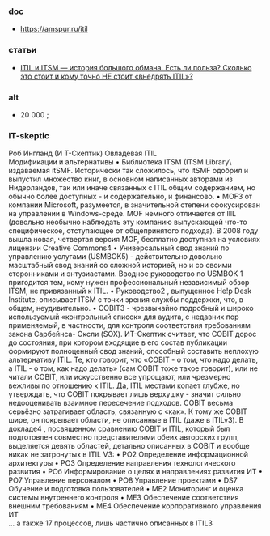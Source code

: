 ### doc
- https://amspur.ru/itil

### статьи
- [ITIL и ITSM — история большого обмана. Есть ли польза? Сколько это стоит и кому точно НЕ стоит «внедрять ITIL»?](https://habr.com/ru/companies/okdesk/articles/468945/)

### alt
- 20 000 ;

### IT-skeptic 
Роб Ингланд (И Т-Скептик) Овладевая ITIL  
Модификации и альтернативы
• Библиотека ITSM (ITSM Library\ издаваемая itSMF. Исторически так сложилось, что 
itSMF одобрил и выпустил множество книг, в основном написанных авторами из Нидерландов, так или иначе связанных с ITIL общим содержанием, но обычно более
доступных - и содержательно, и финансово. 
• MOF3 от компании Microsoft, разумеется, в значительной степени сфокусирован на управлении в Windоws-среде. MOF немного отличается от IllL (довольно необычно
наблюдать эту компанию выпускающей что-то специфическое, отступающее от общепринятого подхода). В 2008 году вышла новая, четвертая версия MOF, бесплатно доступная на условиях лицензии Creative Commons4
• Универсальный свод знаний по управлению услугами (USMBOK5) - действительно довольно масштабный свод знаний со сложной историей, но и со своими сторонниками и
энтузиастами. Вводное руководство по USMBOK 1 пригодится тем, кому нужен профессиональный независимый обзор IТSM, не привязанный к IТIL.
• Руководство2 , выпущенное Не!р Desk Institute, описывает ITSM с точки зрения службы поддержки, что, в общем, неудивительно.
• COBIT3 - чрезвычайно подробный и широко используемый «контрольный список» для аудита, с недавних пор применяемый, в частности, для контроля соответствия требованиям закона Сарбейнса- Оксли (SOX).
ИТ-Скептик считает, что COBIT дорос до состояния, при котором входящие в его состав публикации формируют полноценный свод знаний, способный составить неплохую альтернативу IТIL.
Те, кто говорит, что «COBIT - о том, что надо делать, а ITIL - о том, как надо делать» (сам COBIT
тоже такое говорит), или не читали COBIT, или искусственно все упрощают, или чрезмерно вежливы по отношению к ITIL.
Да, ITIL местами копает глубже, но утверждать, что COBIT покрывает лишь верхушку - значит сильно недооценивать взаимное пересечение подходов. COBIT весьма серьёзно затрагивает область, связанную с «как». К тому же COBIT шире, он покрывает области, не описанные в ITIL (даже в IТILvЗ).
В докладе4 , посвященном сравнению COBIT и IТIL, который был подготовлен совместно представителями обеих авторских групп, выделяется девять областей, детально описанных в COВIT и вообще никак не затронутых в IТIL VЗ:
• РО2 Определение информационной архитектуры
• РОЗ Определение направления технологического развития
• РОб Информирование о целях и направлениях развития ИТ
• РО7 Управление персоналом
• РО8 Управление проектами
• DS7 Обучение и подготовка пользователей
• МЕ2 Мониторинг и оценка системы внутреннего контроля
• МЕЗ Обеспечение соответствия внешним требованиям
• МЕ4 Обеспечение корпоративного управления ИТ  
... а также 17 процессов, лишь частично описанных в IТILЗ
